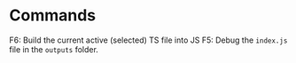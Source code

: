 
# Commands

F6: Build the current active (selected) TS file into JS
F5: Debug the `index.js` file in the `outputs` folder.